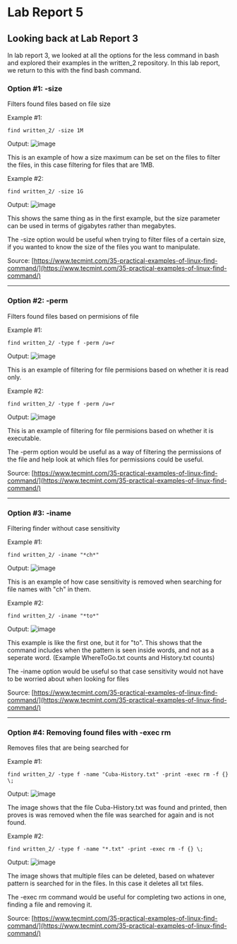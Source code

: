# Lab Report 5
## Looking back at Lab Report 3
In lab report 3, we looked at all the options for the less command in bash and explored their examples in the written_2 repository. In this lab report, we return to this with the find bash command.

### Option #1: -size
Filters found files based on file size

Example #1:
```
find written_2/ -size 1M
```
Output:
![image](https://user-images.githubusercontent.com/122575267/224876864-dcbf78ca-70dd-4162-86c8-d437b180a1b4.png)


This is an example of how a size maximum can be set on the files to filter the files, in this case filtering for files that are 1MB.

Example #2:
```
find written_2/ -size 1G
```
Output:
![image](https://user-images.githubusercontent.com/122575267/224877691-eaad3433-0744-460f-a669-3dddc3d5d0dc.png)


This shows the same thing as in the first example, but the size parameter can be used in terms of gigabytes rather than megabytes.

The -size option would be useful when trying to filter files of a certain size, if you wanted to know the size of the files you want to manipulate.

Source: [https://www.tecmint.com/35-practical-examples-of-linux-find-command/](https://www.tecmint.com/35-practical-examples-of-linux-find-command/)

---

### Option #2: -perm
Filters found files based on permisions of file  

Example #1:
```
find written_2/ -type f -perm /u=r
```

Output:
![image](https://user-images.githubusercontent.com/122575267/224879877-686768fa-d194-4c82-b239-d0a0c573fe6d.png)

This is an example of filtering for file permisions based on whether it is read only.

Example #2: 
```
find written_2/ -type f -perm /u=r
```

Output:
![image](https://user-images.githubusercontent.com/122575267/224880358-14e3074a-2c46-4706-b2fe-e0146e9cc527.png)

This is an example of filtering for file permisions based on whether it is executable.

The -perm option would be useful as a way of filtering the permissions of the file and help look at which files for permissions could be useful.

Source: [https://www.tecmint.com/35-practical-examples-of-linux-find-command/](https://www.tecmint.com/35-practical-examples-of-linux-find-command/)

---

### Option #3: -iname
Filtering finder without case sensitivity 

Example #1:
```
find written_2/ -iname "*ch*"
```

Output:
![image](https://user-images.githubusercontent.com/122575267/224881933-cafe1353-1621-41fa-ab16-4a5ee348ceba.png)

This is an example of how case sensitivity is removed when searching for file names with "ch" in them.

Example #2:
```
find written_2/ -iname "*to*"
```

Output:
![image](https://user-images.githubusercontent.com/122575267/224882388-9d5dfc11-e429-4f79-9d40-17bed00188cf.png)

This example is like the first one, but it for "to". This shows that the command includes when the pattern is seen inside words, and not as a seperate word.
(Example WhereToGo.txt counts and History.txt counts)

The -iname option would be useful so that case sensitivity would not have to be worried about when looking for files

Source: [https://www.tecmint.com/35-practical-examples-of-linux-find-command/](https://www.tecmint.com/35-practical-examples-of-linux-find-command/)

---

### Option #4: Removing found files with -exec rm
Removes files that are being searched for

Example #1:
```
find written_2/ -type f -name "Cuba-History.txt" -print -exec rm -f {} \;
```

Output:
![image](https://user-images.githubusercontent.com/122575267/224883844-0a6bfcbb-8235-4d26-af92-19eb1cdd1583.png)

The image shows that the file Cuba-History.txt was found and printed, then proves is was removed when the file was searched for again and is not found.

Example #2:
```
find written_2/ -type f -name "*.txt" -print -exec rm -f {} \;
```

Output:
![image](https://user-images.githubusercontent.com/122575267/224884841-cbe2f15b-c509-4c30-a83d-8f777fb33139.png)

The image shows that multiple files can be deleted, based on whatever pattern is searched for in the files. In this case it deletes all txt files.

The -exec rm command would be useful for completing two actions in one, finding a file and removing it.

Source: [https://www.tecmint.com/35-practical-examples-of-linux-find-command/](https://www.tecmint.com/35-practical-examples-of-linux-find-command/)
